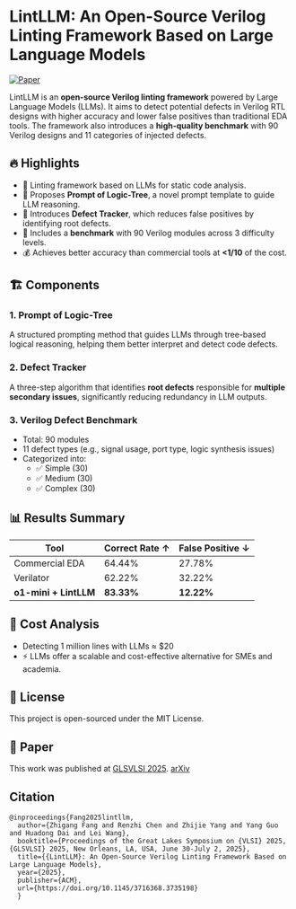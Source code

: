 # LintLLM: An Open-Source Verilog Linting Framework Based on Large Language Models

[![Paper](https://img.shields.io/badge/GLSVLSI%2725-Paper-blue)](https://doi.org/10.1145/3716368.3735198)

LintLLM is an **open-source Verilog linting framework** powered by Large Language Models (LLMs). It aims to detect potential defects in Verilog RTL designs with higher accuracy and lower false positives than traditional EDA tools. The framework also introduces a **high-quality benchmark** with 90 Verilog designs and 11 categories of injected defects.

## 🔥 Highlights

- 📌 Linting framework based on LLMs for static code analysis.
- 🌲 Proposes **Prompt of Logic-Tree**, a novel prompt template to guide LLM reasoning.
- 🧭 Introduces **Defect Tracker**, which reduces false positives by identifying root defects.
- 🧪 Includes a **benchmark** with 90 Verilog modules across 3 difficulty levels.
- 💰 Achieves better accuracy than commercial tools at **<1/10** of the cost.

## 🏗️ Components

### 1. Prompt of Logic-Tree
A structured prompting method that guides LLMs through tree-based logical reasoning, helping them better interpret and detect code defects.

### 2. Defect Tracker
A three-step algorithm that identifies **root defects** responsible for **multiple secondary issues**, significantly reducing redundancy in LLM outputs.

### 3. Verilog Defect Benchmark
- Total: 90 modules
- 11 defect types (e.g., signal usage, port type, logic synthesis issues)
- Categorized into:
  - ✅ Simple (30)
  - ✅ Medium (30)
  - ✅ Complex (30)

## 📊 Results Summary
| Tool                  | Correct Rate ↑ | False Positive ↓ |
| --------------------- | -------------- | ---------------- |
| Commercial EDA        | 64.44%         | 27.78%           |
| Verilator             | 62.22%         | 32.22%           |
| **o1-mini + LintLLM** | **83.33%**     | **12.22%**       |

## 💸 Cost Analysis
- Detecting 1 million lines with LLMs ≈ $20
- ⚡ LLMs offer a scalable and cost-effective alternative for SMEs and academia.

## 📜 License
This project is open-sourced under the MIT License.

## 🧠 Paper

This work was published at [GLSVLSI 2025](https://doi.org/10.1145/3716368.3735198). [arXiv](https://arxiv.org/abs/2502.10815)

## Citation
```
@inproceedings{Fang2025lintllm,
  author={Zhigang Fang and Renzhi Chen and Zhijie Yang and Yang Guo and Huadong Dai and Lei Wang},
  booktitle={Proceedings of the Great Lakes Symposium on {VLSI} 2025, {GLSVLSI} 2025, New Orleans, LA, USA, June 30-July 2, 2025}, 
  title={{LintLLM}: An Open-Source Verilog Linting Framework Based on Large Language Models}, 
  year={2025},
  publisher={ACM},
  url={https://doi.org/10.1145/3716368.3735198}
  }
